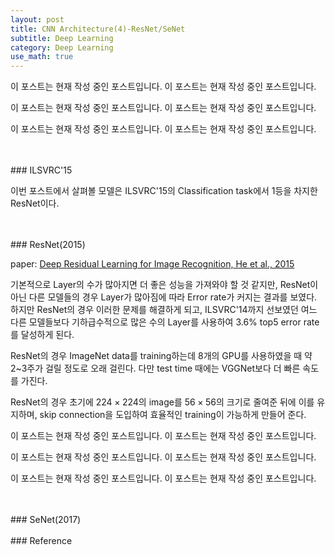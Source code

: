 ```yaml
---
layout: post
title: CNN Architecture(4)-ResNet/SeNet
subtitle: Deep Learning
category: Deep Learning
use_math: true
---
```


이 포스트는 현재 작성 중인 포스트입니다. 이 포스트는 현재 작성 중인 포스트입니다.

이 포스트는 현재 작성 중인 포스트입니다. 이 포스트는 현재 작성 중인 포스트입니다.

이 포스트는 현재 작성 중인 포스트입니다. 이 포스트는 현재 작성 중인 포스트입니다.



<br>
<br>
### ILSVRC'15

이번 포스트에서 살펴볼 모델은 ILSVRC'15의 Classification task에서 1등을 차지한 ResNet이다.

<br>
<br>
### ResNet(2015)

paper: [Deep Residual Learning for Image Recognition, He et al., 2015](https://www.cv-foundation.org/openaccess/content_cvpr_2016/papers/He_Deep_Residual_Learning_CVPR_2016_paper.pdf)

기본적으로 Layer의 수가 많아지면 더 좋은 성능을 가져와야 할 것 같지만, ResNet이 아닌 다른 모델들의 경우 Layer가 많아짐에 따라 Error rate가 커지는 결과를 보였다. 하지만 ResNet의 경우 이러한 문제를 해결하게 되고, ILSVRC'14까지 선보였던 여느 다른 모델들보다 기하급수적으로 많은 수의 Layer를 사용하여 3.6% top5 error rate를 달성하게 된다.

ResNet의 경우 ImageNet data를 training하는데 8개의 GPU를 사용하였을 때 약 2~3주가 걸릴 정도로 오래 걸린다. 다만 test time 때에는 VGGNet보다 더 빠른 속도를 가진다.

ResNet의 경우 초기에 $224 \times 224$의 image를 $56 \times 56$의 크기로 줄여준 뒤에 이를 유지하며, skip connection을 도입하여 효율적인 training이 가능하게 만들어 준다.


이 포스트는 현재 작성 중인 포스트입니다. 이 포스트는 현재 작성 중인 포스트입니다.

이 포스트는 현재 작성 중인 포스트입니다. 이 포스트는 현재 작성 중인 포스트입니다.

이 포스트는 현재 작성 중인 포스트입니다. 이 포스트는 현재 작성 중인 포스트입니다.

<br>
<br>
### SeNet(2017)

<br>
<br>
### Reference
